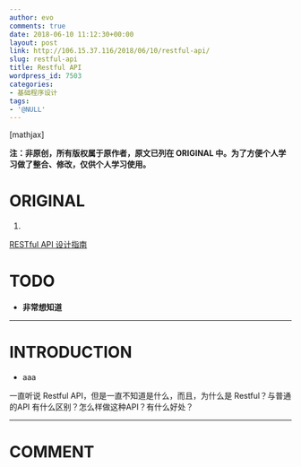 ```yaml
---
author: evo
comments: true
date: 2018-06-10 11:12:30+00:00
layout: post
link: http://106.15.37.116/2018/06/10/restful-api/
slug: restful-api
title: Restful API
wordpress_id: 7503
categories:
- 基础程序设计
tags:
- '@NULL'
---
```


<!-- more -->

[mathjax]

**注：非原创，所有版权属于原作者，原文已列在 ORIGINAL 中。为了方便个人学习做了整合、修改，仅供个人学习使用。**


# ORIGINAL





 	
  1. 


[RESTful API 设计指南](http://www.ruanyifeng.com/blog/2014/05/restful_api.html)







# TODO





 	
  * **非常想知道**





* * *





# INTRODUCTION





 	
  * aaa




一直听说 Restful API，但是一直不知道是什么，而且，为什么是 Restful？与普通的API 有什么区别？怎么样做这种API？有什么好处？























* * *





# COMMENT



